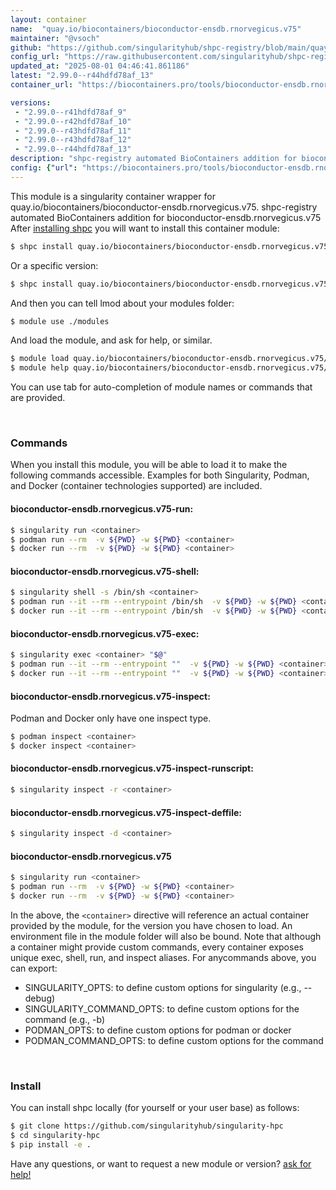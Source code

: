 ```yaml
---
layout: container
name:  "quay.io/biocontainers/bioconductor-ensdb.rnorvegicus.v75"
maintainer: "@vsoch"
github: "https://github.com/singularityhub/shpc-registry/blob/main/quay.io/biocontainers/bioconductor-ensdb.rnorvegicus.v75/container.yaml"
config_url: "https://raw.githubusercontent.com/singularityhub/shpc-registry/main/quay.io/biocontainers/bioconductor-ensdb.rnorvegicus.v75/container.yaml"
updated_at: "2025-08-01 04:46:41.861186"
latest: "2.99.0--r44hdfd78af_13"
container_url: "https://biocontainers.pro/tools/bioconductor-ensdb.rnorvegicus.v75"

versions:
 - "2.99.0--r41hdfd78af_9"
 - "2.99.0--r42hdfd78af_10"
 - "2.99.0--r43hdfd78af_11"
 - "2.99.0--r43hdfd78af_12"
 - "2.99.0--r44hdfd78af_13"
description: "shpc-registry automated BioContainers addition for bioconductor-ensdb.rnorvegicus.v75"
config: {"url": "https://biocontainers.pro/tools/bioconductor-ensdb.rnorvegicus.v75", "maintainer": "@vsoch", "description": "shpc-registry automated BioContainers addition for bioconductor-ensdb.rnorvegicus.v75", "latest": {"2.99.0--r44hdfd78af_13": "sha256:06861a4f5c3b2461b86b685dff805cee3ecae7d0859a5d5b6bca79ec0a800306"}, "tags": {"2.99.0--r41hdfd78af_9": "sha256:a6c67b571a999f7171c5b2c1cfa279c3b9c67c5f28a32ea7d601aa94cf675c2c", "2.99.0--r42hdfd78af_10": "sha256:e0941a522ddd44803e56b63164498e05eb35537003df2b006aa4939445d14eca", "2.99.0--r43hdfd78af_11": "sha256:3b54dc7f642c47f0862e83bd002ed5844865f56e232e93949123e95a8998e02a", "2.99.0--r43hdfd78af_12": "sha256:dcda893bdebb0d87a42d7a9a25afa75c59dffdca21455e5a599159405b23221f", "2.99.0--r44hdfd78af_13": "sha256:06861a4f5c3b2461b86b685dff805cee3ecae7d0859a5d5b6bca79ec0a800306"}, "docker": "quay.io/biocontainers/bioconductor-ensdb.rnorvegicus.v75"}
---
```


This module is a singularity container wrapper for quay.io/biocontainers/bioconductor-ensdb.rnorvegicus.v75.
shpc-registry automated BioContainers addition for bioconductor-ensdb.rnorvegicus.v75
After [installing shpc](#install) you will want to install this container module:


```bash
$ shpc install quay.io/biocontainers/bioconductor-ensdb.rnorvegicus.v75
```

Or a specific version:

```bash
$ shpc install quay.io/biocontainers/bioconductor-ensdb.rnorvegicus.v75:2.99.0--r44hdfd78af_13
```

And then you can tell lmod about your modules folder:

```bash
$ module use ./modules
```

And load the module, and ask for help, or similar.

```bash
$ module load quay.io/biocontainers/bioconductor-ensdb.rnorvegicus.v75/2.99.0--r44hdfd78af_13
$ module help quay.io/biocontainers/bioconductor-ensdb.rnorvegicus.v75/2.99.0--r44hdfd78af_13
```

You can use tab for auto-completion of module names or commands that are provided.

<br>

### Commands

When you install this module, you will be able to load it to make the following commands accessible.
Examples for both Singularity, Podman, and Docker (container technologies supported) are included.

#### bioconductor-ensdb.rnorvegicus.v75-run:

```bash
$ singularity run <container>
$ podman run --rm  -v ${PWD} -w ${PWD} <container>
$ docker run --rm  -v ${PWD} -w ${PWD} <container>
```

#### bioconductor-ensdb.rnorvegicus.v75-shell:

```bash
$ singularity shell -s /bin/sh <container>
$ podman run --it --rm --entrypoint /bin/sh  -v ${PWD} -w ${PWD} <container>
$ docker run --it --rm --entrypoint /bin/sh  -v ${PWD} -w ${PWD} <container>
```

#### bioconductor-ensdb.rnorvegicus.v75-exec:

```bash
$ singularity exec <container> "$@"
$ podman run --it --rm --entrypoint ""  -v ${PWD} -w ${PWD} <container> "$@"
$ docker run --it --rm --entrypoint ""  -v ${PWD} -w ${PWD} <container> "$@"
```

#### bioconductor-ensdb.rnorvegicus.v75-inspect:

Podman and Docker only have one inspect type.

```bash
$ podman inspect <container>
$ docker inspect <container>
```

#### bioconductor-ensdb.rnorvegicus.v75-inspect-runscript:

```bash
$ singularity inspect -r <container>
```

#### bioconductor-ensdb.rnorvegicus.v75-inspect-deffile:

```bash
$ singularity inspect -d <container>
```



#### bioconductor-ensdb.rnorvegicus.v75

```bash
$ singularity run <container>
$ podman run --rm  -v ${PWD} -w ${PWD} <container>
$ docker run --rm  -v ${PWD} -w ${PWD} <container>
```


In the above, the `<container>` directive will reference an actual container provided
by the module, for the version you have chosen to load. An environment file in the
module folder will also be bound. Note that although a container
might provide custom commands, every container exposes unique exec, shell, run, and
inspect aliases. For anycommands above, you can export:

 - SINGULARITY_OPTS: to define custom options for singularity (e.g., --debug)
 - SINGULARITY_COMMAND_OPTS: to define custom options for the command (e.g., -b)
 - PODMAN_OPTS: to define custom options for podman or docker
 - PODMAN_COMMAND_OPTS: to define custom options for the command

<br>

### Install

You can install shpc locally (for yourself or your user base) as follows:

```bash
$ git clone https://github.com/singularityhub/singularity-hpc
$ cd singularity-hpc
$ pip install -e .
```

Have any questions, or want to request a new module or version? [ask for help!](https://github.com/singularityhub/singularity-hpc/issues)